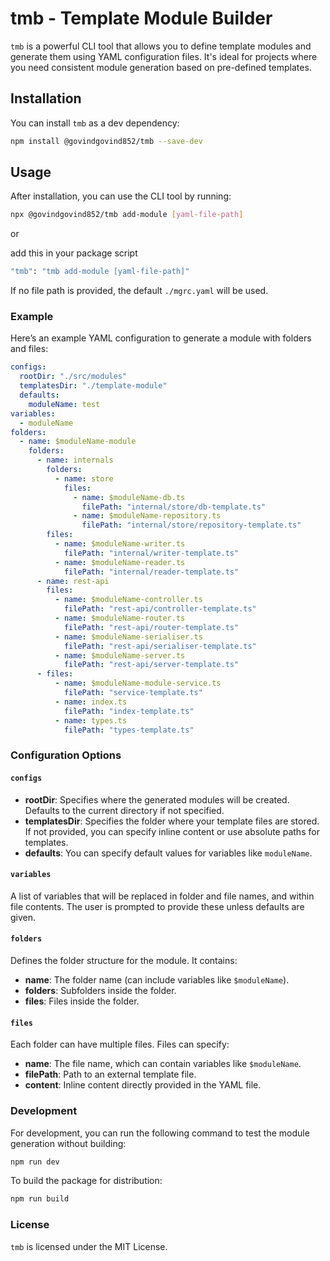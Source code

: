 # tmb - Template Module Builder

`tmb` is a powerful CLI tool that allows you to define template modules and generate them using YAML configuration files. It's ideal for projects where you need consistent module generation based on pre-defined templates.

## Installation

You can install `tmb` as a dev dependency:

```bash
npm install @govindgovind852/tmb --save-dev
```

## Usage

After installation, you can use the CLI tool by running:

```bash
npx @govindgovind852/tmb add-module [yaml-file-path]
```

or

add this in your package script

```bash
"tmb": "tmb add-module [yaml-file-path]"
```

If no file path is provided, the default `./mgrc.yaml` will be used.

### Example

Here’s an example YAML configuration to generate a module with folders and files:

```yaml
configs:
  rootDir: "./src/modules"
  templatesDir: "./template-module"
  defaults:
    moduleName: test
variables:
  - moduleName
folders:
  - name: $moduleName-module
    folders:
      - name: internals
        folders:
          - name: store
            files:
              - name: $moduleName-db.ts
                filePath: "internal/store/db-template.ts"
              - name: $moduleName-repository.ts
                filePath: "internal/store/repository-template.ts"
        files:
          - name: $moduleName-writer.ts
            filePath: "internal/writer-template.ts"
          - name: $moduleName-reader.ts
            filePath: "internal/reader-template.ts"
      - name: rest-api
        files:
          - name: $moduleName-controller.ts
            filePath: "rest-api/controller-template.ts"
          - name: $moduleName-router.ts
            filePath: "rest-api/router-template.ts"
          - name: $moduleName-serialiser.ts
            filePath: "rest-api/serialiser-template.ts"
          - name: $moduleName-server.ts
            filePath: "rest-api/server-template.ts"
      - files:
          - name: $moduleName-module-service.ts
            filePath: "service-template.ts"
          - name: index.ts
            filePath: "index-template.ts"
          - name: types.ts
            filePath: "types-template.ts"
```

### Configuration Options

#### `configs`

- **rootDir**: Specifies where the generated modules will be created. Defaults to the current directory if not specified.
- **templatesDir**: Specifies the folder where your template files are stored. If not provided, you can specify inline content or use absolute paths for templates.
- **defaults**: You can specify default values for variables like `moduleName`.

#### `variables`

A list of variables that will be replaced in folder and file names, and within file contents. The user is prompted to provide these unless defaults are given.

#### `folders`

Defines the folder structure for the module. It contains:

- **name**: The folder name (can include variables like `$moduleName`).
- **folders**: Subfolders inside the folder.
- **files**: Files inside the folder.

#### `files`

Each folder can have multiple files. Files can specify:

- **name**: The file name, which can contain variables like `$moduleName`.
- **filePath**: Path to an external template file.
- **content**: Inline content directly provided in the YAML file.

### Development

For development, you can run the following command to test the module generation without building:

```bash
npm run dev
```

To build the package for distribution:

```bash
npm run build
```

### License

`tmb` is licensed under the MIT License.
